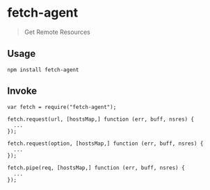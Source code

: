 # fetch-agent
> Get Remote Resources

## Usage
```
npm install fetch-agent
```

## Invoke
```
var fetch = require("fetch-agent");
```

```
fetch.request(url, [hostsMap,] function (err, buff, nsres) {
  ...
});
```

```
fetch.request(option, [hostsMap,] function (err, buff, nsres) {
  ...
});
```

```
fetch.pipe(req, [hostsMap,] function (err, buff, nsres) {
  ...
});
```